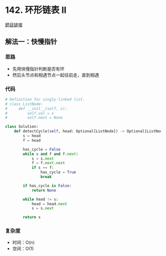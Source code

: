 # 142. 环形链表 II

[题目链接](https://leetcode.cn/problems/linked-list-cycle-ii/description/)

## 解法一：快慢指针

### 思路

- 先用快慢指针判断是否有环
- 然后头节点和相遇节点一起往前走，直到相遇

### 代码

```py
# Definition for singly-linked list.
# class ListNode:
#     def __init__(self, x):
#         self.val = x
#         self.next = None

class Solution:
    def detectCycle(self, head: Optional[ListNode]) -> Optional[ListNode]:
        s = head
        f = head

        has_cycle = False
        while s and f and f.next:
            s = s.next
            f = f.next.next
            if s == f:
                has_cycle = True
                break

        if has_cycle is False:
            return None

        while head != s:
            head = head.next
            s = s.next

        return s
```

### 复杂度

- 时间：O(n)
- 空间：O(1)
